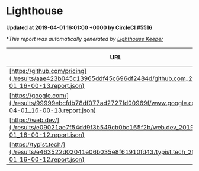 
# Lighthouse

**Updated at 2019-04-01 16:01:00 +0000 by [CircleCI #5516](https://circleci.com/gh/ItinerisLtd/lighthouse-keeper-example/5516)**

**This report was automatically generated by [Lighthouse Keeper](https://github.com/itinerisltd/lighthouse-keeper)*

| URL | Performance | Accessibility | Best Practices | SEO | PWA | Updated At |
| --- | --- | --- | --- | --- | --- | --- |
| [https://github.com/pricing](./results/aae423b045c13965ddf45c696df2484d/github.com_2019-04-01_16-00-13.report.json) | 0.87 | 0.89 | 0.93 | 0.9 | 0.58 | 2019-04-01T16:00:13.228Z |
| [https://google.com/](./results/99999ebcfdb78df077ad2727fd00969f/www.google.com_2019-04-01_16-00-13.report.json) | 0.94 | 0.71 | 0.93 | 0.82 | 0.58 | 2019-04-01T16:00:13.259Z |
| [https://web.dev/](./results/e09021ae7f54dd9f3b549cb0bc165f2b/web.dev_2019-04-01_16-00-12.report.json) | 0.98 | 0.93 | 1 | 0.96 | 1 | 2019-04-01T16:00:12.665Z |
| [https://typist.tech/](./results/e463522d02041e06b035e8f61910fd43/typist.tech_2019-04-01_16-00-12.report.json) | 1 |  |  |  |  | 2019-04-01T16:00:12.613Z |
